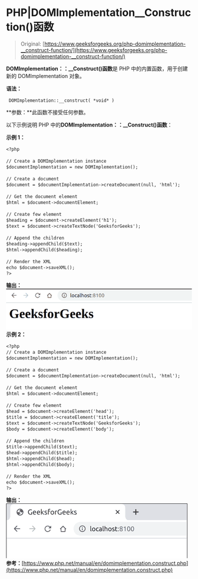 # PHP|DOMImplementation__Construction()函数

> Original: [https://www.geeksforgeeks.org/php-domimplementation-__construct-function/](https://www.geeksforgeeks.org/php-domimplementation-__construct-function/)

**DOMImplementation：：__Construct()函数**是 PHP 中的内置函数，用于创建新的 DOMImplementation 对象。

**语法：**

```
 DOMImplementation::__construct( *void* )
```

**参数：**此函数不接受任何参数。

以下示例说明 PHP 中的**DOMImplementation：：__Construct()函数**：

**示例 1：**

```
<?php

// Create a DOMImplementation instance
$documentImplementation = new DOMImplementation();

// Create a document
$document = $documentImplementation->createDocument(null, 'html');

// Get the document element
$html = $document->documentElement;

// Create few element
$heading = $document->createElement('h1');
$text = $document->createTextNode('GeeksforGeeks');

// Append the children
$heading->appendChild($text);
$html->appendChild($heading);

// Render the XML
echo $document->saveXML();
?>
```

**输出：**
![](img/260dd1f2d3da9d8b51ca01d3f1b0f855.png)
**示例 2：**

```
<?php
// Create a DOMImplementation instance
$documentImplementation = new DOMImplementation();

// Create a document
$document = $documentImplementation->createDocument(null, 'html');

// Get the document element
$html = $document->documentElement;

// Create few element
$head = $document->createElement('head');
$title = $document->createElement('title');
$text = $document->createTextNode('GeeksforGeeks');
$body = $document->createElement('body');

// Append the children
$title->appendChild($text);
$head->appendChild($title);
$html->appendChild($head);
$html->appendChild($body);

// Render the XML
echo $document->saveXML();
?>
```

**输出：**
![](img/ce755a8c55445d663e09fdea896c40dd.png)
**参考：**[https://www.php.net/manual/en/domimplementation.construct.php](https://www.php.net/manual/en/domimplementation.construct.php)
